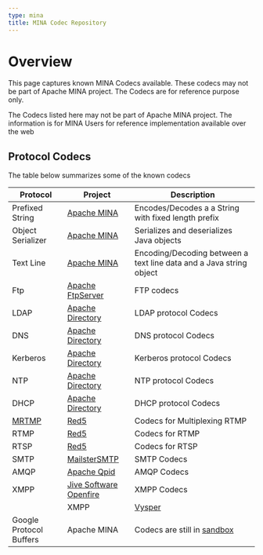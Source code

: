 ```yaml
---
type: mina
title: MINA Codec Repository
---
```


# Overview

This page captures known MINA Codecs available. These codecs may not be part of Apache MINA project. The Codecs are for reference purpose only.

<div class="info" markdown="1">
    The Codecs listed here may not be part of Apache MINA project. The information is for MINA Users for reference implementation available over the web
</div>

## Protocol Codecs

The table below summarizes some of the known codecs

| Protocol | Project | Description |
|---|---|---|
| Prefixed String | [Apache MINA](http://mina.apache.org/) | Encodes/Decodes a a String with fixed length prefix |
| Object Serializer | [Apache MINA](http://mina.apache.org/) | Serializes and deserializes Java objects |
| Text Line | [Apache MINA](http://mina.apache.org/) | Encoding/Decoding between a text line data and a Java string object |
| Ftp | [Apache FtpServer](http://mina.apache.org/ftpserver-project) | FTP codecs |
| LDAP | [Apache Directory](http://directory.apache.org/)| LDAP protocol Codecs |
| DNS | [Apache Directory](http://directory.apache.org/)| DNS protocol Codecs |
| Kerberos | [Apache Directory](http://directory.apache.org/)| Kerberos protocol Codecs |
| NTP | [Apache Directory](http://directory.apache.org/) | NTP protocol Codecs |
| DHCP | [Apache Directory](http://directory.apache.org/) | DHCP protocol Codecs |
| [MRTMP](http://jira.red5.org/confluence/display/docs/Chapter%2016.%20Clustering)| [Red5](https://www.red5.net/) | Codecs for Multiplexing RTMP |
| RTMP | [Red5](http://www.red5.org/) | Codecs for RTMP |
| RTSP | [Red5](http://www.red5.org/) | Codecs for RTSP |
| SMTP | [MailsterSMTP](http://tedorg.free.fr/en/projects.php?section=smtp)</a> | SMTP Codecs |
| AMQP | [Apache Qpid](http://cwiki.apache.org/qpid/)</a> | AMQP Codecs |
| XMPP | <a href="" class="external-link" rel="nofollow">[Jive Software Openfire](http://www.jivesoftware.com/products/openfire/)| XMPP Codecs |
    | XMPP | [Vysper](http://mina.apache.org/vysper-project)| XMPP/XML Codecs. Subproject of MINA. |
| Google Protocol Buffers | Apache MINA | Codecs are still in [sandbox](http://svn.apache.org/repos/asf/mina/sandbox/protocol-buffers/)</a> |
